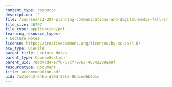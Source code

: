 ```yaml
---
content_type: resource
description: ''
file: /courses/11-204-planning-communications-and-digital-media-fall-2004/7a21de43e46bd50d39b58becec6b9b1c_accommodation.pdf
file_size: 46797
file_type: application/pdf
learning_resource_types:
- Lecture Notes
license: https://creativecommons.org/licenses/by-nc-sa/4.0/
ocw_type: OCWFile
parent_title: Lecture Notes
parent_type: CourseSection
parent_uid: 78bd4cd4-e7f6-57cf-9763-46342289ab9f
resourcetype: Document
title: accommodation.pdf
uid: 7a21de43-e46b-d50d-39b5-8becec6b9b1c
---
```

